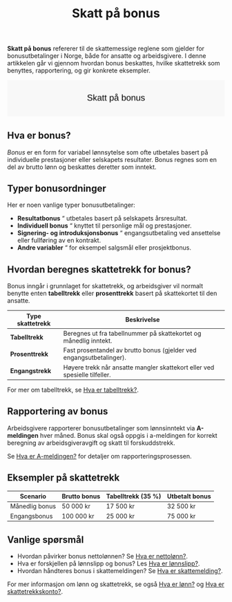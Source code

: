 ﻿---
title: "Skatt på bonus"
seoTitle: "Skatt på bonus"
description: '**Skatt på bonus** refererer til de skattemessige reglene som gjelder for bonusutbetalinger i Norge, både for ansatte og arbeidsgivere. I denne artikkelen gå...'
---

**Skatt på bonus** refererer til de skattemessige reglene som gjelder for bonusutbetalinger i Norge, både for ansatte og arbeidsgivere. I denne artikkelen går vi gjennom hvordan bonus beskattes, hvilke skattetrekk som benyttes, rapportering, og gir konkrete eksempler.

![Skatt på bonus](skatt-pa-bonus-image.svg)

## Hva er bonus?

*Bonus* er en form for variabel lønnsytelse som ofte utbetales basert på individuelle prestasjoner eller selskapets resultater. Bonus regnes som en del av brutto lønn og beskattes deretter som inntekt.

## Typer bonusordninger

Her er noen vanlige typer bonusutbetalinger:

* **Resultatbonus** “ utbetales basert på selskapets årsresultat.
* **Individuell bonus** “ knyttet til personlige mål og prestasjoner.
* **Signering- og introduksjonsbonus** “ engangsutbetaling ved ansettelse eller fullføring av en kontrakt.
* **Andre variabler** “ for eksempel salgsmål eller prosjektbonus.

## Hvordan beregnes skattetrekk for bonus?

Bonus inngår i grunnlaget for skattetrekk, og arbeidsgiver vil normalt benytte enten **tabelltrekk** eller **prosenttrekk** basert på skattekortet til den ansatte.

| Type skattetrekk | Beskrivelse                                                                |
|------------------|----------------------------------------------------------------------------|
| **Tabelltrekk**  | Beregnes ut fra tabellnummer på skattekortet og månedlig inntekt.          |
| **Prosenttrekk** | Fast prosentandel av brutto bonus (gjelder ved engangsutbetalinger).       |
| **Engangstrekk** | Høyere trekk når ansatte mangler skattekort eller ved spesielle tilfeller. |

For mer om tabelltrekk, se [Hva er tabelltrekk?](/blogs/regnskap/hva-er-tabelltrekk "Hva er tabelltrekk?").

## Rapportering av bonus

Arbeidsgivere rapporterer bonusutbetalinger som lønnsinntekt via **A-meldingen** hver måned. Bonus skal også oppgis i a-meldingen for korrekt beregning av arbeidsgiveravgift og skatt til forskuddstrekk.

Se [Hva er A-meldingen?](/blogs/regnskap/hva-er-a-melding "Hva er A-melding?") for detaljer om rapporteringsprosessen.

## Eksempler på skattetrekk

| Scenario           | Brutto bonus | Tabelltrekk (35 %) | Utbetalt bonus |
|--------------------|--------------|--------------------|----------------|
| Månedlig bonus     | 50 000 kr    | 17 500 kr          | 32 500 kr      |
| Engangsbonus       | 100 000 kr   | 25 000 kr          | 75 000 kr      |

## Vanlige spørsmål

* Hvordan påvirker bonus nettolønnen? Se [Hva er nettolønn?](/blogs/regnskap/hva-er-nettolonn "Hva er Nettolønn?").
* Hva er forskjellen på lønnslipp og bonus? Les [Hva er lønnslipp?](/blogs/regnskap/hva-er-lonnslipp "Hva er Lønnslipp?").
* Hvordan håndteres bonus i skattemeldingen? Se [Hva er skattemelding?](/blogs/regnskap/skattemelding "Hva er Skattemelding?").

For mer informasjon om lønn og skattetrekk, se også [Hva er lønn?](/blogs/regnskap/hva-er-lonn "Hva er Lønn?") og [Hva er skattetrekkskonto?](/blogs/regnskap/hva-er-skattetrekkskonto "Hva er Skattetrekkskonto?").









